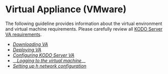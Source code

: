 # Virtual Appliance \(VMware\)

The following guideline provides information about the virtual environment and virtual machine requirements. Please carefully review all [KODO Server VA requirements](https://github.com/Storware/kodo-endpoints-manual/tree/4aaf7963e8bd360acf364257fa025561f954a699/deployment/first-steps/server-requirements.md).

* [_Downloading VA_](downloading-va.md)
* [_Deploying VA_](deploying-va.md)
* [_Configuring KODO Server VA_](configuring-kodo-server-va.md)
* \_\_[_Logging to the virtual machine_](loggin-to-virtual-machine.md)\_\_
* [_Setting up h network configuration_](setting-up-network-configuration.md)

